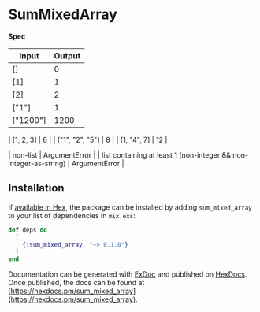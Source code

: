 # SumMixedArray

**Spec**

| Input | Output |
| ---- | ---- |
| [] | 0 |
| [1] | 1 |
| [2] | 2 |
| ["1"] | 1 |
| ["1200"] | 1200 |

| [1, 2, 3] | 6 |
| ["1", "2", "5"] | 8 |
| [1, "4", 7] | 12 |

| non-list | ArgumentError |
| list containing at least 1 (non-integer && non-integer-as-string) | ArgumentError |


## Installation

If [available in Hex](https://hex.pm/docs/publish), the package can be installed
by adding `sum_mixed_array` to your list of dependencies in `mix.exs`:

```elixir
def deps do
  [
    {:sum_mixed_array, "~> 0.1.0"}
  ]
end
```

Documentation can be generated with [ExDoc](https://github.com/elixir-lang/ex_doc)
and published on [HexDocs](https://hexdocs.pm). Once published, the docs can
be found at [https://hexdocs.pm/sum_mixed_array](https://hexdocs.pm/sum_mixed_array).
